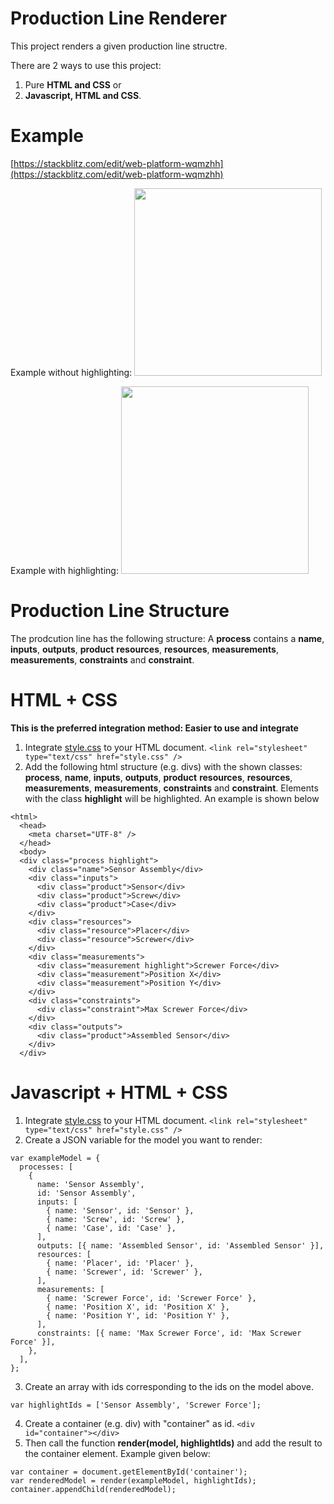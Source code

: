 # Production Line Renderer

This project renders a given production line structre.

There are 2 ways to use this project:

1. Pure **HTML and CSS** or
2. **Javascript, HTML and CSS**.

# Example

[https://stackblitz.com/edit/web-platform-wqmzhh](https://stackblitz.com/edit/web-platform-wqmzhh)

Example without highlighting:
<img src="../master/images/normal.png" height="300">

Example with highlighting:
<img src="../master/images/highlight.png" height="300">

# Production Line Structure

The prodcution line has the following structure:
A **process** contains a **name**, **inputs**, **outputs**, **product** **resources**, **resources**, **measurements**, **measurements**, **constraints** and **constraint**.

# HTML + CSS

**This is the preferred integration method: Easier to use and integrate**

1. Integrate [style.css](../master/style.css) to your HTML document.
   `<link rel="stylesheet" type="text/css" href="style.css" />`
2. Add the following html structure (e.g. divs) with the shown classes: **process**, **name**, **inputs**, **outputs**, **product** **resources**, **resources**, **measurements**, **measurements**, **constraints** and **constraint**.
   Elements with the class **highlight** will be highlighted.
   An example is shown below

```
<html>
  <head>
    <meta charset="UTF-8" />
  </head>
  <body>
  <div class="process highlight">
    <div class="name">Sensor Assembly</div>
    <div class="inputs">
      <div class="product">Sensor</div>
      <div class="product">Screw</div>
      <div class="product">Case</div>
    </div>
    <div class="resources">
      <div class="resource">Placer</div>
      <div class="resource">Screwer</div>
    </div>
    <div class="measurements">
      <div class="measurement highlight">Screwer Force</div>
      <div class="measurement">Position X</div>
      <div class="measurement">Position Y</div>
    </div>
    <div class="constraints">
      <div class="constraint">Max Screwer Force</div>
    </div>
    <div class="outputs">
      <div class="product">Assembled Sensor</div>
    </div>
  </div>
```

# Javascript + HTML + CSS

1. Integrate [style.css](../master/style.css) to your HTML document.
   `<link rel="stylesheet" type="text/css" href="style.css" />`
2. Create a JSON variable for the model you want to render:

```
var exampleModel = {
  processes: [
    {
      name: 'Sensor Assembly',
      id: 'Sensor Assembly',
      inputs: [
        { name: 'Sensor', id: 'Sensor' },
        { name: 'Screw', id: 'Screw' },
        { name: 'Case', id: 'Case' },
      ],
      outputs: [{ name: 'Assembled Sensor', id: 'Assembled Sensor' }],
      resources: [
        { name: 'Placer', id: 'Placer' },
        { name: 'Screwer', id: 'Screwer' },
      ],
      measurements: [
        { name: 'Screwer Force', id: 'Screwer Force' },
        { name: 'Position X', id: 'Position X' },
        { name: 'Position Y', id: 'Position Y' },
      ],
      constraints: [{ name: 'Max Screwer Force', id: 'Max Screwer Force' }],
    },
  ],
};
```

3. Create an array with ids corresponding to the ids on the model above.

```
var highlightIds = ['Sensor Assembly', 'Screwer Force'];
```

4. Create a container (e.g. div) with "container" as id.
   `<div id="container"></div>`
5. Then call the function **render(model, highlightIds)** and add the result to the container element.
   Example given below:

```
var container = document.getElementById('container');
var renderedModel = render(exampleModel, highlightIds);
container.appendChild(renderedModel);
```
